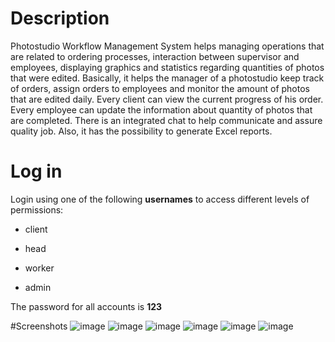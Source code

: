 # Description
Photostudio Workflow Management System helps managing operations that are related to ordering processes, interaction between supervisor and employees, displaying graphics and statistics regarding quantities of photos that were edited. Basically, it helps the manager of a photostudio keep track of orders, assign orders to employees and monitor the amount of photos that are edited daily. Every client can view the current progress of his order. Every employee can update the information about quantity of photos that are completed. There is an integrated chat to help communicate and assure quality job. Also, it has the possibility to generate Excel reports.

# Log in
Login using one of the following **usernames**  to access different levels of permissions:

- client

- head

- worker

- admin

The password for all accounts is **123**

#Screenshots
![image](https://cloud.githubusercontent.com/assets/16245796/16398949/272e1bca-3cd7-11e6-8c05-2720f31162c2.png)
![image](https://cloud.githubusercontent.com/assets/16245796/16398973/473f823c-3cd7-11e6-8d16-86a2a2e902f3.png)
![image](https://cloud.githubusercontent.com/assets/16245796/16398989/5d571242-3cd7-11e6-9c0d-2a182d9812b8.png)
![image](https://cloud.githubusercontent.com/assets/16245796/16398993/65860afe-3cd7-11e6-964c-1acdacead9f0.png)
![image](https://cloud.githubusercontent.com/assets/16245796/16399003/796f40f8-3cd7-11e6-8abd-e3d764a28843.png)
![image](https://cloud.githubusercontent.com/assets/16245796/16399013/89ec691a-3cd7-11e6-8ddb-a3b8bbb860f2.png)

